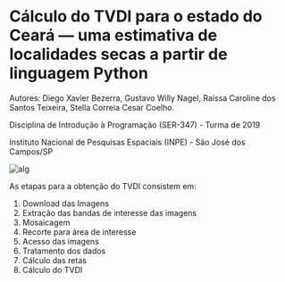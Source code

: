 # **Cálculo do TVDI para o estado do Ceará — uma estimativa de localidades secas a partir de linguagem Python**

Autores: Diego Xavier Bezerra, Gustavo Willy Nagel, Raíssa Caroline dos Santos Teixeira, Stella Correia Cesar Coelho.

Disciplina de Introdução à Programação (SER-347) - Turma de 2019

Instituto Nacional de Pesquisas Espaciais (INPE) - São José dos Campos/SP

![alg](https://docs.google.com/uc?export=download&id=1x-u197nO0fc5QyZcH0Fr2W9hmWYM7wji)


As etapas para a obtenção do TVDI consistem em:
1.   Download das Imagens
2.   Extração das bandas de interesse das imagens
3.   Mosaicagem
4.   Recorte para área de interesse
5.   Acesso das imagens
6.   Tratamento dos dados
7.   Cálculo das retas
8.   Cálculo do TVDI
